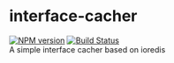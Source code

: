 # interface-cacher
[![NPM version](https://img.shields.io/npm/v/brick.js.svg?style=flat)](https://www.npmjs.com/package/interface-cacher)
[![Build Status](https://api.travis-ci.org/gedennis/interface-cacher.svg?branch=master&name=dennis)](https://travis-ci.org/gedennis/interface-cacher)  
A simple interface cacher based on ioredis
